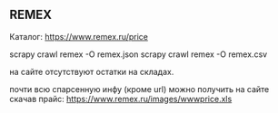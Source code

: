 
## REMEX

Каталог: https://www.remex.ru/price

scrapy crawl remex -O remex.json
scrapy crawl remex -O remex.csv

на сайте отсутствуют остатки на складах.

почти всю спарсенную инфу (кроме  url) можно получить на сайте скачав прайс: https://www.remex.ru/images/wwwprice.xls
